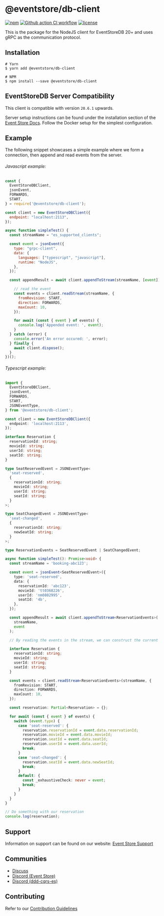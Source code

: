 # @eventstore/db-client

[![npm][npm-badge]][npm-badge-url]
[![Github action CI workflow][ci-badge]][ci-badge-url]
[![license][license-badge]][license-badge-url]

This is the package for the NodeJS client for EventStoreDB 20+ and uses gRPC as the communication protocol.

## Installation

```shell script
# Yarn
$ yarn add @eventstore/db-client

# NPM
$ npm install --save @eventstore/db-client
```

## EventStoreDB Server Compatibility

This client is compatible with version `20.6.1` upwards.

Server setup instructions can be found under the installation section of the [Event Store Docs]. Follow the Docker setup for the simplest configuration.

## Example

The following snippet showcases a simple example where we form a connection, then append and read events from the server.

###### Javascript example:

```javascript
const {
  EventStoreDBClient,
  jsonEvent,
  FORWARDS,
  START,
} = require('@eventstore/db-client');

const client = new EventStoreDBClient({
  endpoint: "localhost:2113",
});

async function simpleTest() {
  const streamName = "es_supported_clients";

  const event = jsonEvent({
    type: "grpc-client",
    data: {
      languages: ["typescript", "javascript"],
      runtime: "NodeJS",
    },
  });

  const appendResult = await client.appendToStream(streamName, [event]);

    // read the event
    const events = client.readStream(streamName, {
      fromRevision: START,
      direction: FORWARDS,
      maxCount: 10,
    });

    for await (const { event } of events) {
      console.log('Appended event: ', event);
    }
  } catch (error) {
    console.error('An error occured: ', error);
  } finally {
    await client.dispose();
  }
})();
```

###### Typescript example:

```typescript
import {
  EventStoreDBClient,
  jsonEvent,
  FORWARDS,
  START,
  JSONEventType,
} from '@eventstore/db-client';

const client = new EventStoreDBClient({
  endpoint: 'localhost:2113',
});

interface Reservation {
  reservationId: string;
  movieId: string;
  userId: string;
  seatId: string;
}

type SeatReservedEvent = JSONEventType<
  'seat-reserved',
  {
    reservationId: string;
    movieId: string;
    userId: string;
    seatId: string;
  }
>;

type SeatChangedEvent = JSONEventType<
  'seat-changed',
  {
    reservationId: string;
    newSeatId: string;
  }
>;

type ReservationEvents = SeatReservedEvent | SeatChangedEvent;

async function simpleTest(): Promise<void> {
  const streamName = 'booking-abc123';

  const event = jsonEvent<SeatReservedEvent>({
    type: 'seat-reserved',
    data: {
      reservationId: 'abc123',
      movieId: 'tt0368226',
      userId: 'nm0802995',
      seatId: '4b',
    },
  });

  const appendResult = await client.appendToStream<ReservationEvents>(
    streamName,
    event
  );

  // By reading the events in the stream, we can construct the current state of the booking

  interface Reservation {
    reservationId: string;
    movieId: string;
    userId: string;
    seatId: string;
  }

  const events = client.readStream<ReservationEvents>(streamName, {
    fromRevision: START,
    direction: FORWARDS,
    maxCount: 10,
  });

  const reservation: Partial<Reservation> = {};

  for await (const { event } of events) {
    switch (event.type) {
      case 'seat-reserved': {
        reservation.reservationId = event.data.reservationId;
        reservation.movieId = event.data.movieId;
        reservation.seatId = event.data.seatId;
        reservation.userId = event.data.userId;
        break;
      }
      case 'seat-changed': {
        reservation.seatId = event.data.newSeatId;
        break;
      }
      default: {
        const _exhaustiveCheck: never = event;
        break;
      }
    }
  }
}

// Do something with our reservation
console.log(reservation);
```

## Support

Information on support can be found on our website: [Event Store Support]

## Communities

- [Discuss]
- [Discord (Event Store)][discord-event-store]
- [Discord (ddd-cqrs-es)][discord-ddd-cqrs-es]

## Contributing

Refer to our [Contribution Guidelines]

[event store support]: https://eventstore.com/support/
[discuss]: https://discuss.eventstore.com/
[discord-event-store]: https://discord.gg/Phn9pmCw3t
[discord-ddd-cqrs-es]: https://discord.com/invite/sEZGSHNNbH
[npm-badge]: https://img.shields.io/npm/v/@eventstore/db-client.svg
[npm-badge-url]: https://www.npmjs.com/package/@eventstore/db-client
[ci-badge]: https://github.com/EventStore/EventStore-Client-NodeJS/workflows/CI/badge.svg?branch=master
[ci-badge-url]: https://github.com/EventStore/EventStore-Client-NodeJS/actions
[license-badge]: https://img.shields.io/npm/l/@eventstore/db-client.svg
[license-badge-url]: https://github.com/EventStore/EventStore-Client-NodeJS/blob/master/LICENSE
[contribution guidelines]: https://github.com/EventStore/EventStore-Client-NodeJS/blob/master/CONTRIBUTING.md
[event store docs]: https://developers.eventstore.com/server/v20.10/docs/installation/